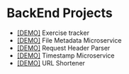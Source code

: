 # BackEnd Projects

- [[DEMO]](https://replit.com/@d-0-t/Exercise-Tracker) Exercise tracker
- [[DEMO]](https://replit.com/@d-0-t/File-Metadata-Microservice) File Metadata Microservice
- [[DEMO]](https://replit.com/@d-0-t/Request-Header-Parser-Microservice) Request Header Parser
- [[DEMO]](https://replit.com/@d-0-t/Timestamp-Microservice) Timestamp Microservice
- [[DEMO]](https://replit.com/@d-0-t/URL-Shortener) URL Shortener
